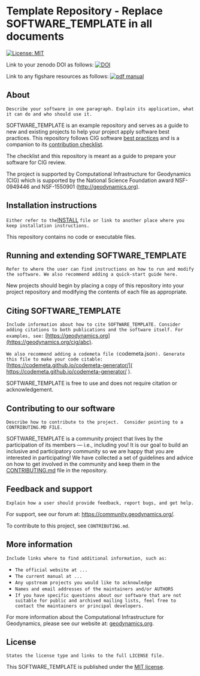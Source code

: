 Template Repository - Replace SOFTWARE_TEMPLATE in all documents
===========================================================

[![License: MIT](https://img.shields.io/badge/License-MIT-yellow.svg)](LICENSE)

Link to your zenodo DOI as follows: [![DOI](https://zenodo.org/badge/DOI/10.5281/zenodo.2653531.svg)](https://doi.org/10.5281/zenodo.2653531)

Link to any figshare resources as follows: [![pdf manual](https://img.shields.io/badge/get-PDF-green.svg)](https://doi.org/10.6084/m9.figshare.4865333)


About
-----

`Describe your software in one paragraph. Explain its application, what it can
do and who should use it. `

SOFTWARE_TEMPLATE is an example repository and serves as a guide to new and existing projects to help your project apply software best practices. This repository follows CIG software  [best practices](https://github.com/geodynamics/best_practices) and is a companion to its [contribution checklist]().  

The checklist and this repository is meant as a guide to prepare your software for CIG review.

The project is supported by Computational Infrastructure for Geodynamics (CIG)
which is supported by the National Science Foundation award NSF-0949446 and NSF-1550901
(http://geodynamics.org).


Installation instructions
-------------------------

`Either refer to the`[INSTALL](INSTALL) `file or link to another place where you keep installation instructions.`

This repository contains no code or executable files.

Running and extending SOFTWARE_TEMPLATE
---------------------------------------

`Refer to where the user can find instructions on how to run and modify the software. We also recommend adding a quick-start guide here.`

New projects should begin by placing a copy of this repository into your project repository and modifying the contents of each file as appropriate.


Citing SOFTWARE_TEMPLATE
------------------------

`Include information about how to cite SOFTWARE_TEMPLATE. Consider adding citations to both publications and the software itself. For examples, see:` [https://geodynamics.org](https://geodynamics.org/cig/abc).

`We also recommend adding a codemeta file (`codemeta.json`). Generate this file to make your code citable:`[https://codemeta.github.io/codemeta-generator/]( https://codemeta.github.io/codemeta-generator/ ).

SOFTWARE_TEMPLATE is free to use and does not require citation or acknowledgement.

Contributing to our software
----------------------
`Describe how to contribute to the project.  Consider pointing to a CONTRIBUTING.MD FILE.`

SOFTWARE_TEMPLATE is a community project that lives by the participation of its
members — i.e., including you! It is our goal to build an inclusive and
participatory community so we are happy that you are interested in
participating! We have collected a set of guidelines and advice on how to get
involved in the community and keep them in the
[CONTRIBUTING.md](CONTRIBUTING.md) file in the repository.

Feedback and support
----------------------
`Explain how a user should provide feedback, report bugs, and get help.`

For support, see our forum at: https://community.geodynamics.org/.

To contribute to this project, see `CONTRIBUTING.md`.


More information
----------------

`Include links where to find additional information, such as:`
 - `The official website at ...`
 - `The current manual at ...`
 - `Any upstream projects you would like to acknowledge`
 - `Names and email addresses of the maintainers and/or AUTHORS`
 - `If you have specific questions about our software that are not suitable for public and archived mailing lists, feel free to contact the maintainers or principal developers.`

For more information about the Computational Infrastructure for Geodynamics, please see our website at: [geodynamics.org](geodynamics.org).


License
-------
`States the license type and links to the full LICENSE file.`

This SOFTWARE_TEMPLATE is published under the [MIT license](LICENSE).
